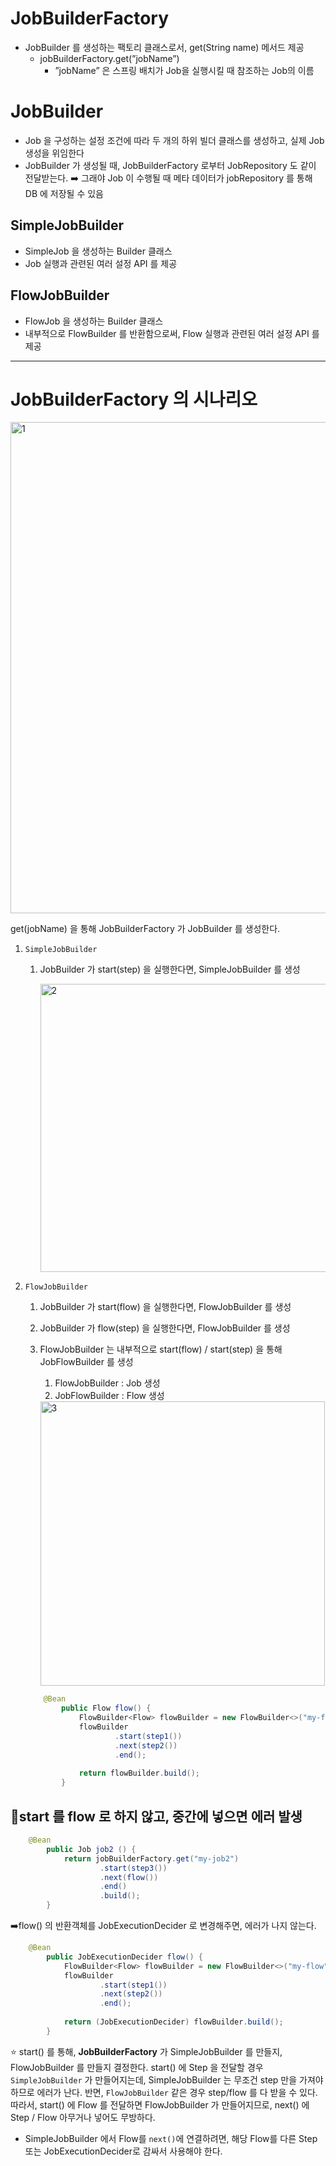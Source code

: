 # JobBuilderFactory

- JobBuilder 를 생성하는 팩토리 클래스로서, get(String name) 메서드 제공
    - jobBuilderFactory.get(”jobName”)
        - ”jobName” 은 스프링 배치가 Job을 실행시킬 때 참조하는 Job의 이름

# JobBuilder

- Job 을 구성하는 설정 조건에 따라 두 개의 하위 빌더 클래스를 생성하고, 실제 Job 생성을 위임한다
- JobBuilder 가 생성될 때, JobBuilderFactory 로부터 JobRepository 도 같이 전달받는다. ➡️ 그래야 Job 이 수행될 때 메타 데이터가 jobRepository 를 통해 DB 에 저장될 수 있음

## SimpleJobBuilder

- SimpleJob 을 생성하는 Builder 클래스
- Job 실행과 관련된 여러 설정 API 를 제공

## FlowJobBuilder

- FlowJob 을 생성하는 Builder 클래스
- 내부적으로 FlowBuilder 를 반환함으로써, Flow 실행과 관련된  여러 설정 API 를 제공

---

# JobBuilderFactory 의 시나리오

<img width="786" alt="1" src="https://github.com/gilyeon00/TIL/assets/52391627/45649a48-145b-4f55-baab-07c7b0d2f174">

get(jobName) 을 통해 JobBuilderFactory 가 JobBuilder 를 생성한다.

1. `SimpleJobBuilder`
    1. JobBuilder 가 start(step) 을 실행한다면, SimpleJobBuilder 를 생성

       <img width="461" alt="2" src="https://github.com/gilyeon00/TIL/assets/52391627/70e50312-cabd-4f99-a508-83891e449d8c">


2. `FlowJobBuilder`
    1. JobBuilder 가 start(flow) 을 실행한다면, FlowJobBuilder 를 생성
    2. JobBuilder 가 flow(step) 을 실행한다면, FlowJobBuilder 를 생성
    3. FlowJobBuilder 는 내부적으로 start(flow) / start(step) 을 통해 JobFlowBuilder 를 생성
        1. FlowJobBuilder : Job 생성
        2. JobFlowBuilder : Flow 생성

       <img width="455" alt="3" src="https://github.com/gilyeon00/TIL/assets/52391627/ec4d15d3-0fc9-4e28-b30e-33d2ee067bc1">
    ```java
        @Bean
            public Flow flow() {
                FlowBuilder<Flow> flowBuilder = new FlowBuilder<>("my-flow");
                flowBuilder
                        .start(step1())
                        .next(step2())
                        .end();
        
                return flowBuilder.build();
            }
    ```
    
## 🧐start 를 flow 로 하지 않고, 중간에 넣으면 에러 발생
    
```java
    @Bean
        public Job job2 () {
            return jobBuilderFactory.get("my-job2")
                    .start(step3())
                    .next(flow())
                    .end()
                    .build();
        }
```
    
➡️flow() 의 반환객체를 JobExecutionDecider 로 변경해주면, 에러가 나지 않는다. 
    
```java
    @Bean
        public JobExecutionDecider flow() {
            FlowBuilder<Flow> flowBuilder = new FlowBuilder<>("my-flow");
            flowBuilder
                    .start(step1())
                    .next(step2())
                    .end();
    
            return (JobExecutionDecider) flowBuilder.build();
        }
```

⭐️ start() 를 통해, **JobBuilderFactory** 가 SimpleJobBuilder 를 만들지, FlowJobBuilder 를 만들지 결정한다.
start() 에 Step 을 전달할 경우 `SimpleJobBuilder` 가 만들어지는데, SimpleJobBuilder 는 무조건 step 만을 가져야하므로 에러가 난다.
반면, `FlowJobBuilder` 같은 경우 step/flow 를 다 받을 수 있다.
따라서, start() 에 Flow 를 전달하면 FlowJobBuilder 가 만들어지므로, next() 에 Step / Flow 아무거나 넣어도 무방하다.

- SimpleJobBuilder 에서 Flow를 `next()`에 연결하려면, 해당 Flow를 다른 Step 또는 JobExecutionDecider로 감싸서 사용해야 한다.